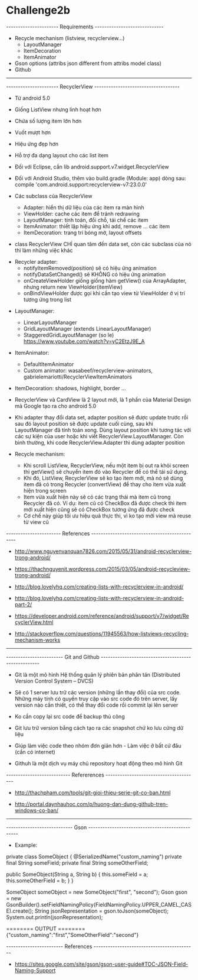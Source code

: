 # Challenge2b

---------------------- Requirements -----------------------------

- Recycle mechanism (listview, recyclerview…)
	+ LayoutManager
	+ ItemDecoration
	+ ItemAnimator
- Gson options (attribs json different from attribs model class)
- Github



------------------------------------------------------------------------
---------------------- RecyclerView ------------------------------------

- Từ android 5.0
- Giống ListView nhưng linh hoạt hơn
- Chứa số lượng item lớn hơn
- Vuốt mượt hơn
- Hiệu ứng đẹp hơn
- Hỗ trợ đa dạng layout cho các list item

- Đối với Eclipse, cần lib android.support.v7.widget.RecyclerView
- Đối với Android Studio, thêm vào build.gradle (Module: app) dòng sau: 
	compile 'com.android.support:recyclerview-v7:23.0.0'

- Các subclass của RecyclerView
	+ Adapter: hiển thị dữ liệu của các item ra màn hình
	+ ViewHolder: cache các item để tránh redrawing
	+ LayoutManager: tính toán, đổi chỗ, tái chế các item
	+ ItemAnimator: thiết lập hiệu ứng khi add, remove ... các item
	+ ItemDecoration: trang trí bóng mờ, layout offsets

- class RecyclerView CHỈ quan tâm đến data set, còn các subclass của nó thì làm những việc khác

* Recycler adapter:
	+ notifyItemRemoved(position) sẽ có hiệu ứng animation
	+ notifyDataSetChanged() sẽ KHÔNG có hiệu ứng animation
	+ onCreateViewHolder giống giống hàm getView() của ArrayAdapter, nhưng return new ViewHolder(itemView)
	+ onBindViewHolder được gọi khi cần tạo view từ ViewHolder ở vị trí tương ứng trong list

- LayoutManager:
	+ LinearLayoutManager
	+ GridLayoutManager (extends LinearLayoutManager)
	+ StaggeredGridLayoutManager (so le) 
		https://www.youtube.com/watch?v=yC2EtzJ9E_A

- ItemAnimator: 
	+ DefaultItemAnimator
	+ Custom animator: wasabeef/recyclerview-animators, gabrielemariotti/RecyclerViewItemAnimators

- ItemDecoration: shadows, highlight, border ...

- RecyclerView và CardView là 2 layout mới, là 1 phần của Material Design mà Google tạo ra cho android 5.0

- Khi adapter thay đổi data set, adapter position sẽ được update trước rồi sau đó layout position sẽ được update cuối cùng, sau khi LayoutManager đã tính toán xong. Dùng layout position khi tương tác với các sự kiện của user hoặc khi viết RecyclerView.LayoutManager. Còn bình thường, khi code RecyclerView.Adapter thì dùng adapter position 

- Recycle mechanism: 
	+ Khi scroll ListView, RecyclerView, nếu một item bị out ra khỏi screen thì getView() sẽ chuyển item đó vào Recycler để có thể tái sử dụng.
	+ Khi đó, ListView, RecyclerView sẽ ko tạo item mới, mà nó sẽ dùng item đã có trong Recycler (convertView) để thay cho item vừa xuất hiện trong screen
	+ Item vừa xuất hiện này sẽ có các trạng thái mà item cũ trong Recycler đã có. Ví dụ: item cũ có CheckBox đã được check thì item mới xuất hiện cũng sẽ có CheckBox tương ứng đã 	được check
	+ Cơ chế này giúp tối ưu hiệu quả thực thi, vì ko tạo mới view mà reuse từ view cũ

----------------------- References ----------------------------------------------

- http://www.nguyenvanquan7826.com/2015/05/31/android-recyclerview-trong-android/

- https://thachnguyenit.wordpress.com/2015/03/05/android-recycleview-trong-android/

- http://blog.lovelyhq.com/creating-lists-with-recyclerview-in-android/
- http://blog.lovelyhq.com/creating-lists-with-recyclerview-in-android-part-2/

- https://developer.android.com/reference/android/support/v7/widget/RecyclerView.html

- http://stackoverflow.com/questions/11945563/how-listviews-recycling-mechanism-works



--------------------------------------------------------------------------------------------
------------------------ Git and Github ----------------------------------------------------

- Git là một mô hình Hệ thống quản lý phiên bản phân tán (Distributed Version Control System – DVCS)

- Sẽ có 1 server lưu trữ các version (những lần thay đổi) của src code. Những máy tính có quyền truy cập vào src code đó trên server, lấy version nào cần thiết, có thể thay đổi code rồi commit lại lên server

- Ko cần copy lại src code để backup thủ công

- Git lưu trữ version bằng cách tạo ra các snapshot chứ ko lưu cứng dữ liệu

- Giúp làm việc code theo nhóm đơn giản hơn - Làm việc ở bất cứ đâu (cần có internet)



- Githuh là một dịch vụ máy chủ repository hoạt động theo mô hình Git

--------------------------- Refererences ---------------------------------------

- http://thachpham.com/tools/git-gioi-thieu-serie-git-co-ban.html

- http://portal.daynhauhoc.com/p/huong-dan-dung-github-tren-windows-co-ban/



----------------------------------------------------------------------------------
---------------------------- Gson ------------------------------------------------

- Example:

private class SomeObject {
  @SerializedName("custom_naming") private final String someField;
  private final String someOtherField;

  public SomeObject(String a, String b) {
    this.someField = a;
    this.someOtherField = b;
  }
}

SomeObject someObject = new SomeObject("first", "second");
Gson gson = new GsonBuilder().setFieldNamingPolicy(FieldNamingPolicy.UPPER_CAMEL_CASE).create();
String jsonRepresentation = gson.toJson(someObject);
System.out.println(jsonRepresentation);

======== OUTPUT ========
{"custom_naming":"first","SomeOtherField":"second"}

------------------------ References -------------------------------------------

- https://sites.google.com/site/gson/gson-user-guide#TOC-JSON-Field-Naming-Support